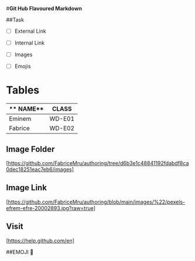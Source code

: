 #**Git Hub Flavoured Markdown**

##Task

- [ ] External Link

- [ ] Internal Link

- [ ] Images

- [ ] Emojis


# Tables

|** NAME**    |**CLASS**  |
| ------- | -----  |
| Eminem  | WD-E01 | 
| Fabrice | WD-E02 |

## Image Folder
[https://github.com/FabriceMru/authoring/tree/d6b3e1c48841192fdabdf8ca0dec18251eac7eb6/images]

## Image Link
 [https://github.com/FabriceMru/authoring/blob/main/images/%22/pexels-efrem-efre-20002893.jpg?raw=true]

## Visit
[https://help.github.com/en]

##EMOJI 🤪


